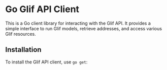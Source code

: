 # Go Glif API Client

This is a Go client library for interacting with the Glif API. It provides a simple interface to run Glif models, retrieve addresses, and access various Glif resources.

## Installation

To install the Glif API client, use `go get`:
